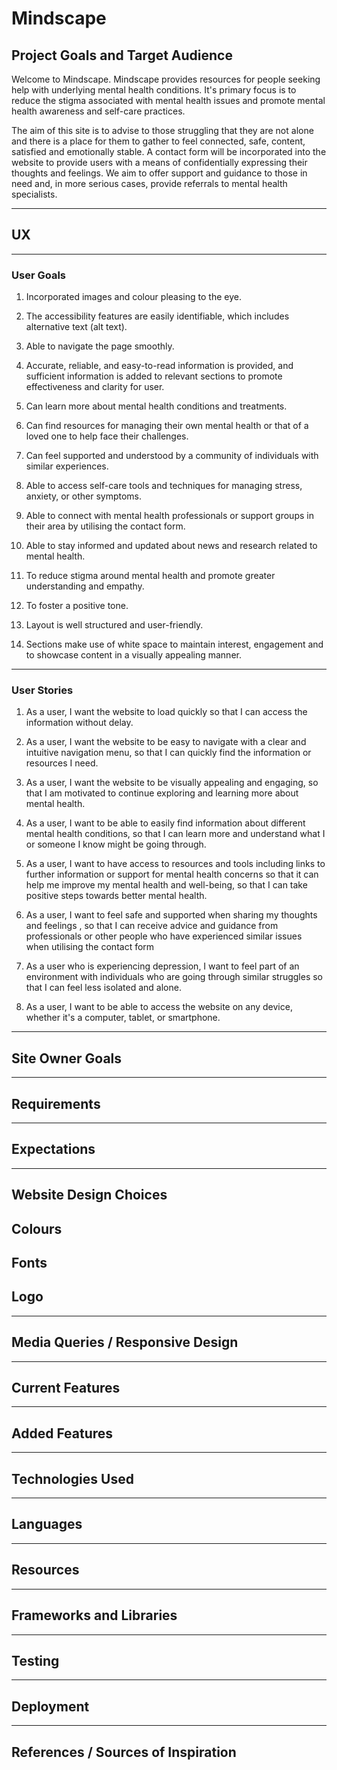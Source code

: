 # Mindscape

## Project Goals and Target Audience

Welcome to Mindscape. Mindscape provides resources for people seeking help with underlying mental health conditions. It's primary focus is to reduce the stigma associated with mental health issues and promote mental health awareness and self-care practices. 

The aim of this site is to advise to those struggling that they are not alone and there is a place for them to gather to feel connected, safe, content, satisfied and emotionally stable. A contact form will be incorporated into the website to provide users with a means of confidentially expressing their thoughts and feelings. We aim to offer support and guidance to those in need and, in more serious cases, provide referrals to mental health specialists.

<hr> 

## UX

<hr>

### User Goals 

1) Incorporated images and colour pleasing to the eye.

2) The accessibility features are easily identifiable, which includes alternative text (alt text).

3) Able to navigate the page smoothly.

4) Accurate, reliable, and easy-to-read information is provided, and sufficient information is added to relevant sections to promote effectiveness and clarity for user. 

5) Can learn more about mental health conditions and treatments.

6) Can find resources for managing their own mental health or that of a loved one to help face their challenges.

7) Can feel supported and understood by a community of individuals with similar experiences.

8) Able to access self-care tools and techniques for managing stress, anxiety, or other symptoms.

9) Able to connect with mental health professionals or support groups in their area by utilising the contact form.

10) Able to stay informed and updated about news and research related to mental health.

11) To reduce stigma around mental health and promote greater understanding and empathy.

12) To foster a positive tone.

13) Layout is well structured and user-friendly.

14) Sections make use of white space to maintain interest, engagement and to showcase content in a visually appealing manner.

<hr>

### User Stories

1) As a user, I want the website to load quickly so that I can access the information without delay.

2) As a user, I want the website to be easy to navigate with a clear and intuitive navigation menu, so that I can quickly find the information or resources I need.

3) As a user, I want the website to be visually appealing and engaging, so that I am motivated to continue exploring and learning more about mental health.

4) As a user, I want to be able to easily find information about different mental health conditions, so that I can learn more and understand what I or someone I know might be going through.
 
5) As a user, I want to have access to resources and tools including links to further information or support for mental health concerns so that it can help me improve my mental health and well-being, so that I can take positive steps towards better mental health.

6) As a user, I want to feel safe and supported when sharing my thoughts and feelings , so that I can receive advice and guidance from professionals or other people who have experienced similar issues when utilising the contact form

7) As a user who is experiencing depression, I want to feel part of an environment with individuals who are going through similar struggles so that I can feel less isolated and alone.

8) As a user, I want to be able to access the website on any device, whether it's a computer, tablet, or smartphone.

<hr>

## Site Owner Goals

<hr>

## Requirements 

<hr>

## Expectations

<hr>

## Website Design Choices

## Colours

## Fonts

## Logo

<hr>

## Media Queries / Responsive Design

<hr>

## Current Features

<hr>

## Added Features 

<hr>

## Technologies Used 

<hr>

## Languages

<hr>

## Resources 

<hr>

## Frameworks and Libraries 

<hr>

## Testing

<hr>

## Deployment 

<hr>

## References / Sources of Inspiration

